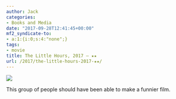 ```yaml
---
author: Jack
categories:
- Books and Media
date: "2017-09-28T12:41:45+00:00"
mf2_syndicate-to:
- a:1:{i:0;s:4:"none";}
tags:
- movie
title: The Little Hours, 2017 – ★★
url: /2017/the-little-hours-2017-★★/
---
```

<img class="alignleft" src="https://a.ltrbxd.com/resized/sm/upload/cj/y3/7z/x6/wS69OOwBJzimoLIcmYMSVkmhCZM-0-150-0-225-crop.jpg?k=d2c49b7eea" />

This group of people should have been able to make a funnier film.